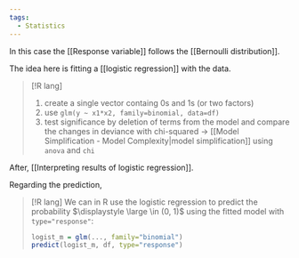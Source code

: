 ```yaml
---
tags:
  - Statistics
---
```

In this case the [[Response variable]] follows the [[Bernoulli distribution]].

The idea here is fitting a [[logistic regression]] with the data.

>[!R lang]
>1. create a single vector containg 0s and 1s (or two factors)
>2. use `glm(y ~ x1*x2, family=binomial, data=df)`
>3. test significance by deletion of terms from the model and compare the changes in deviance with chi-squared -> [[Model Simplification - Model Complexity|model simplification]] using `anova` and `chi`

After, [[Interpreting results of logistic regression]].

Regarding the prediction,
>[!R lang]
>We can in R use the logistic regression to predict the probability $\displaystyle \large \in (0, 1)$ using the fitted model with `type="response"`:
>```R
>logist_m = glm(..., family="binomial")
>predict(logist_m, df, type="response")
>```
